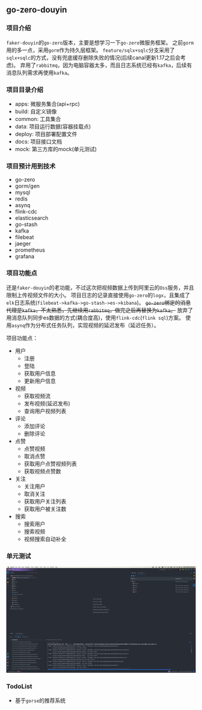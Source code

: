 ## go-zero-douyin

### 项目介绍
`faker-douyin`的`go-zero`版本，主要是想学习一下`go-zero`微服务框架。
之前`gorm`用的多一点，采用`gorm`作为持久层框架。
`feature/sqlx+sqlc`分支采用了`sqlx+sqlc`的方式，没有兜底缓存删除失败的情况(后续canal更新1.17之后会考虑)。
弃用了`rabbitmq`，因为电脑容器太多，而且日志系统已经有`kafka`，后续有消息队列需求再使用`kafka`。

### 项目目录介绍
- apps: 微服务集合(api+rpc)
- build: 自定义镜像
- common: 工具集合
- data: 项目运行数据(容器挂载点)
- deploy: 项目部署配置文件
- docs: 项目接口文档
- mock: 第三方库的mock(单元测试)

### 项目预计用到技术
- go-zero
- gorm/gen
- mysql
- redis
- asynq
- flink-cdc
- elasticsearch
- go-stash
- kafka
- filebeat
- jaeger
- prometheus
- grafana

### 项目功能点
还是`faker-douyin`的老功能，不过这次把视频数据上传到阿里云的`Oss`服务，并且限制上传视频文件的大小。
项目日志的记录直接使用`go-zero`的`logx`，且集成了`elk`日志系统(`filebeat->kafka->go-stash->es->kibana`)。
~~`go-zero`绑定的消息代理是`kafka`，不太熟悉，先继续用`rabbitmq`，做完之后再替换为`kafka`。~~
放弃了用消息队列同步es数据的方式(耦合度高)，使用`flink-cdc`(`flink sql`)方案。
使用`asynq`作为分布式任务队列，实现视频的延迟发布（延迟任务）。

项目功能点：
- 用户
    - 注册
    - 登陆
    - 获取用户信息
    - 更新用户信息
- 视频
    - 获取视频流
    - 发布视频(延迟发布)
    - 查询用户视频列表
- 评论
    - 添加评论
    - 删除评论
- 点赞
    - 点赞视频
    - 取消点赞
    - 获取用户点赞视频列表
    - 获取视频点赞数
- 关注
    - 关注用户
    - 取消关注
    - 获取用户关注列表
    - 获取用户被关注数
- 搜索
    - 搜索用户
    - 搜索视频
    - 视频搜索自动补全

### 单元测试
![](./docs/unittest.png)

### TodoList
- 基于`gorse`的推荐系统

